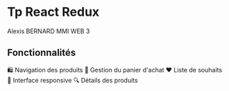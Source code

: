 # Tp React Redux

Alexis BERNARD MMI WEB 3

## Fonctionnalités

🛍️ Navigation des produits
🛒 Gestion du panier d'achat
❤️ Liste de souhaits
📱 Interface responsive
🔍 Détails des produits

